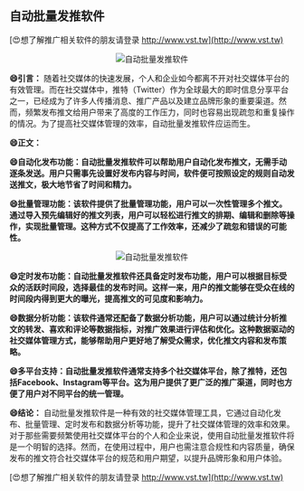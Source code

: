## **自动批量发推软件**

[😍想了解推广相关软件的朋友请登录 http://www.vst.tw](http://www.vst.tw)

 <center><img src="https://vst.tw/MP4/tuiguang/png/2.png" alt="自动批量发推软件"></center>

**😄引言：**
随着社交媒体的快速发展，个人和企业如今都离不开对社交媒体平台的有效管理。而在社交媒体中，推特（Twitter）作为全球最大的即时信息分享平台之一，已经成为了许多人传播消息、推广产品以及建立品牌形象的重要渠道。然而，频繁发布推文给用户带来了高度的工作压力，同时也容易出现疏忽和重复操作的情况。为了提高社交媒体管理的效率，自动批量发推软件应运而生。

**😄正文：**

**😄自动化发布功能：自动批量发推软件可以帮助用户自动化发布推文，无需手动逐条发送。用户只需事先设置好发布内容与时间，软件便可按照设定的规则自动发送推文，极大地节省了时间和精力。**

**😄批量管理功能：该软件提供了批量管理功能，用户可以一次性管理多个推文。通过导入预先编辑好的推文列表，用户可以轻松进行推文的排期、编辑和删除等操作，实现批量管理。这种方式不仅提高了工作效率，还减少了疏忽和错误的可能性。**

 <center><img src="https://vst.tw/MP4/tuiguang/png/7.png" alt="自动批量发推软件"></center>

**😄定时发布功能：自动批量发推软件还具备定时发布功能，用户可以根据目标受众的活跃时间段，选择最佳的发布时间。这样一来，用户的推文能够在受众在线的时间段内得到更大的曝光，提高推文的可见度和影响力。**

**😄数据分析功能：该软件通常还配备了数据分析功能，用户可以通过统计分析推文的转发、喜欢和评论等数据指标，对推广效果进行评估和优化。这种数据驱动的社交媒体管理方式，能够帮助用户更好地了解受众需求，优化推文内容和发布策略。**

**😄多平台支持：自动批量发推软件通常支持多个社交媒体平台，除了推特，还包括Facebook、Instagram等平台。这为用户提供了更广泛的推广渠道，同时也方便了用户对不同平台的统一管理。**

**😄结论：**
自动批量发推软件是一种有效的社交媒体管理工具，它通过自动化发布、批量管理、定时发布和数据分析等功能，提升了社交媒体管理的效率和效果。对于那些需要频繁使用社交媒体平台的个人和企业来说，使用自动批量发推软件将是一个明智的选择。然而，在使用过程中，用户也需注意合规性和内容质量，确保发布的推文符合社交媒体平台的规范和用户期望，以提升品牌形象和用户体验。

[😍想了解推广相关软件的朋友请登录 http://www.vst.tw](http://www.vst.tw)



